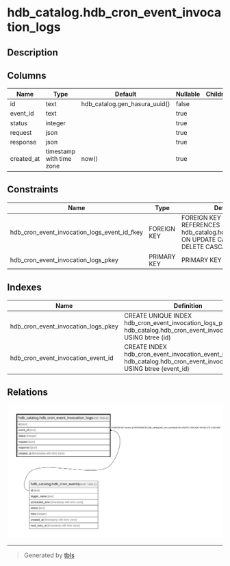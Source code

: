 # hdb_catalog.hdb_cron_event_invocation_logs

## Description

## Columns

| Name | Type | Default | Nullable | Children | Parents | Comment |
| ---- | ---- | ------- | -------- | -------- | ------- | ------- |
| id | text | hdb_catalog.gen_hasura_uuid() | false |  |  |  |
| event_id | text |  | true |  | [hdb_catalog.hdb_cron_events](hdb_catalog.hdb_cron_events.md) |  |
| status | integer |  | true |  |  |  |
| request | json |  | true |  |  |  |
| response | json |  | true |  |  |  |
| created_at | timestamp with time zone | now() | true |  |  |  |

## Constraints

| Name | Type | Definition |
| ---- | ---- | ---------- |
| hdb_cron_event_invocation_logs_event_id_fkey | FOREIGN KEY | FOREIGN KEY (event_id) REFERENCES hdb_catalog.hdb_cron_events(id) ON UPDATE CASCADE ON DELETE CASCADE |
| hdb_cron_event_invocation_logs_pkey | PRIMARY KEY | PRIMARY KEY (id) |

## Indexes

| Name | Definition |
| ---- | ---------- |
| hdb_cron_event_invocation_logs_pkey | CREATE UNIQUE INDEX hdb_cron_event_invocation_logs_pkey ON hdb_catalog.hdb_cron_event_invocation_logs USING btree (id) |
| hdb_cron_event_invocation_event_id | CREATE INDEX hdb_cron_event_invocation_event_id ON hdb_catalog.hdb_cron_event_invocation_logs USING btree (event_id) |

## Relations

![er](hdb_catalog.hdb_cron_event_invocation_logs.svg)

---

> Generated by [tbls](https://github.com/k1LoW/tbls)
